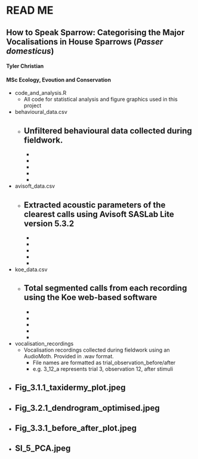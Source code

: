 # READ ME

## How to Speak Sparrow: Categorising the Major Vocalisations in House Sparrows (*Passer domesticus*)

#### Tyler Christian

#### MSc Ecology, Evoution and Conservation

-   code_and_analysis.R
    -   All code for statistical analysis and figure graphics used in this project
-   behavioural_data.csv
    -   Unfiltered behavioural data collected during fieldwork.
        -   
        -   
        -   
        -   
        -   
        -   
-   avisoft_data.csv
    -   Extracted acoustic parameters of the clearest calls using Avisoft SASLab Lite version 5.3.2
        -   
        -   
        -   
        -   
        -   
        -   
-   koe_data.csv
    -   Total segmented calls from each recording using the Koe web-based software
        -   
        -   
        -   
        -   
        -   
        -   
-   vocalisation_recordings
    -   Vocalisation recordings collected during fieldwork using an AudioMoth. Provided in .wav format.
        -   File names are formatted as trial_observation_before/after
        -   e.g. 3_12_a represents trial 3, observation 12, after stimuli
-   Fig_3.1.1_taxidermy_plot.jpeg
    -   
-   Fig_3.2.1_dendrogram_optimised.jpeg
    -   
-   Fig_3.3.1_before_after_plot.jpeg
    -   
-   SI_5_PCA.jpeg
    -   
